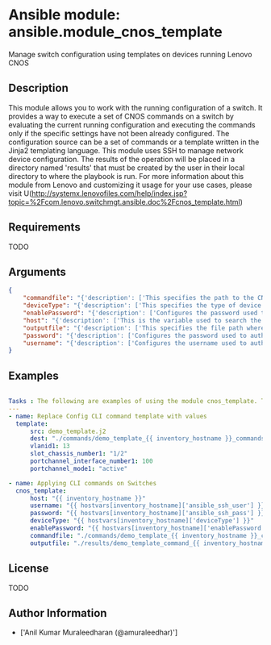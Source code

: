 # Ansible module: ansible.module_cnos_template


Manage switch configuration using templates on devices running Lenovo CNOS

## Description

This module allows you to work with the running configuration of a switch. It provides a way to execute a set of CNOS commands on a switch by evaluating the current running configuration and executing the commands only if the specific settings have not been already configured. The configuration source can be a set of commands or a template written in the Jinja2 templating language. This module uses SSH to manage network device configuration. The results of the operation will be placed in a directory named 'results' that must be created by the user in their local directory to where the playbook is run. For more information about this module from Lenovo and customizing it usage for your use cases, please visit U(http://systemx.lenovofiles.com/help/index.jsp?topic=%2Fcom.lenovo.switchmgt.ansible.doc%2Fcnos_template.html)

## Requirements

TODO

## Arguments

``` json
{
    "commandfile": "{'description': ['This specifies the path to the CNOS command file which needs to be applied. This usually comes from the commands folder. Generally this file is the output of the variables applied on a template file. So this command is preceded by a template module. Note The command file must contain the Ansible keyword {{ inventory_hostname }} in its filename to ensure that the command file is unique for each switch and condition. If this is omitted, the command file will be overwritten during iteration. For example, commandfile=./commands/clos_leaf_bgp_{{ inventory_hostname }}_commands.txt'], 'required': True, 'default': None}",
    "deviceType": "{'description': ['This specifies the type of device where the method is executed. The choices NE1072T,NE1032,NE1032T,NE10032, NE2572 are added since version 2.4'], 'required': True, 'choices': ['g8272_cnos', 'g8296_cnos', 'g8332_cnos', 'NE1072T', 'NE1032', 'NE1032T', 'NE10032', 'NE2572'], 'version_added': 2.3}",
    "enablePassword": "{'description': ['Configures the password used to enter Global Configuration command mode on the switch. If the switch does not request this password, the parameter is ignored.While generally the value should come from the inventory file, you can also specify it as a variable. This parameter is optional. If it is not specified, no default value will be used.'], 'version_added': 2.3}",
    "host": "{'description': ['This is the variable used to search the hosts file at /etc/ansible/hosts and identify the IP address of the device on which the template is going to be applied. Usually the Ansible keyword {{ inventory_hostname }} is specified in the playbook as an abstraction of the group of network elements that need to be configured.'], 'required': True, 'version_added': 2.3}",
    "outputfile": "{'description': ['This specifies the file path where the output of each command execution is saved. Each command that is specified in the merged template file and each response from the device are saved here. Usually the location is the results folder, but you can choose another location based on your write permission.'], 'required': True, 'version_added': 2.3}",
    "password": "{'description': ['Configures the password used to authenticate the connection to the remote device. The value of the password parameter is used to authenticate the SSH session. While generally the value should come from the inventory file, you can also specify it as a variable. This parameter is optional. If it is not specified, no default value will be used.'], 'required': True, 'version_added': 2.3}",
    "username": "{'description': ['Configures the username used to authenticate the connection to the remote device. The value of the username parameter is used to authenticate the SSH session. While generally the value should come from the inventory file, you can also specify it as a variable. This parameter is optional. If it is not specified, no default value will be used.'], 'required': True, 'version_added': 2.3}",
}
```

## Examples


``` yaml

Tasks : The following are examples of using the module cnos_template. These are written in the main.yml file of the tasks directory.
---
- name: Replace Config CLI command template with values
  template:
      src: demo_template.j2
      dest: "./commands/demo_template_{{ inventory_hostname }}_commands.txt"
      vlanid1: 13
      slot_chassis_number1: "1/2"
      portchannel_interface_number1: 100
      portchannel_mode1: "active"

- name: Applying CLI commands on Switches
  cnos_template:
      host: "{{ inventory_hostname }}"
      username: "{{ hostvars[inventory_hostname]['ansible_ssh_user'] }}"
      password: "{{ hostvars[inventory_hostname]['ansible_ssh_pass'] }}"
      deviceType: "{{ hostvars[inventory_hostname]['deviceType'] }}"
      enablePassword: "{{ hostvars[inventory_hostname]['enablePassword'] }}"
      commandfile: "./commands/demo_template_{{ inventory_hostname }}_commands.txt"
      outputfile: "./results/demo_template_command_{{ inventory_hostname }}_output.txt"


```

## License

TODO

## Author Information
  - ['Anil Kumar Muraleedharan (@amuraleedhar)']
